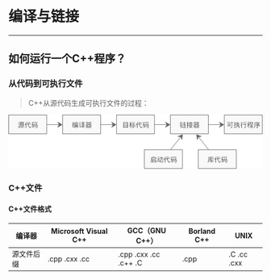 # 编译与链接
---
## 如何运行一个C++程序？

### 从代码到可执行文件

> C++从源代码生成可执行文件的过程：

![20190813152426.png](https://raw.githubusercontent.com/itisl/Pic_Bed/master/img/20190813152426.png)

### C++文件
#### C++文件格式
| 编译器 | Microsoft Visual C++ | GCC（GNU C++）       | Borland C++ | UNIX       |
| ------ | -------------------- | -------------------- | ----------- | ---------- |
| 源文件后缀   | .cpp .cxx .cc         | .cpp .cxx .cc .c++ .C | .cpp         | .C .cc .cxx |

